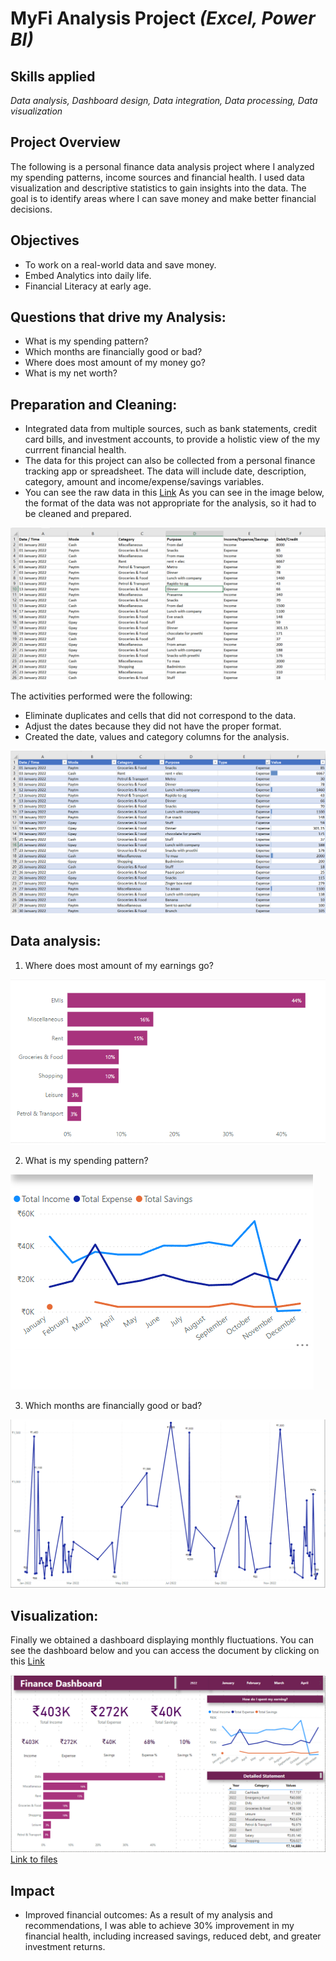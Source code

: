 # MyFi Analysis Project *(Excel, Power BI)*
## Skills applied
*Data analysis, Dashboard design, Data integration, Data processing, Data visualization*
## Project Overview
The following is a personal finance data analysis project where I analyzed my spending patterns, income sources and financial health. I used data visualization and descriptive statistics to gain insights into the data. The goal is to identify areas where I can save money and make better financial decisions.
## Objectives
- To work on a real-world data and save money.
- Embed Analytics into daily life.
- Financial Literacy at early age.

## Questions that drive my Analysis:
- What is my spending pattern?
- Which months are financially good or bad?
- Where does most amount of my money go?
- What is my net worth?

## Preparation and Cleaning:
- Integrated data from multiple sources, such as bank statements, credit card bills, and investment accounts, to provide a holistic view of the my currrent financial health.
- The data for this project can also be collected from a personal finance tracking app or spreadsheet. The data will include date, description, category, amount and income/expense/savings variables.
- You can see the raw data in this [Link](https://github.com/subhojitdas859/MyFi_Analysis_Project/blob/main/files/MyFi%20Spreadsheet.xlsx) As you can see in the image below, the format of the data was not appropriate for the analysis, so it had to be cleaned and prepared.

![alt text](img/1.png)

The activities performed were the following:
- Eliminate duplicates and cells that did not correspond to the data.
- Adjust the dates because they did not have the proper format.
- Created the date, values and category columns for the analysis.
 
![alt text](img/2.png)
## Data analysis:

1. Where does most amount of my earnings go?

![alt text](img/6.png)

2. What is my spending pattern?

![alt text](img/5.png)

3. Which months are financially good or bad?

![alt text](img/4.png)
## Visualization:
Finally we obtained a dashboard displaying monthly fluctuations. You can see the dashboard below and you can access the document by clicking on this [Link](https://github.com/subhojitdas859/MyFi_Analysis_Project/blob/main/files/MyFi_Dashboard.pbix)

![alt text](img/3.png)
[Link to files](https://github.com/subhojitdas859/MyFi_Analysis_Project/tree/main/files)
## Impact
- Improved financial outcomes: As a result of my analysis and recommendations, I was able to achieve 30% improvement in my financial health, including increased savings, reduced debt, and greater investment returns.
